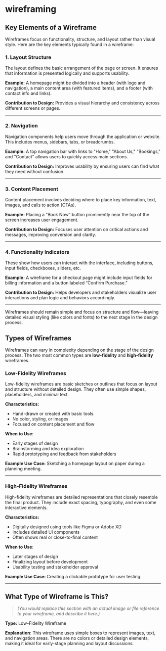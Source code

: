 # wireframing

## Key Elements of a Wireframe

Wireframes focus on functionality, structure, and layout rather than visual style. Here are the key elements typically found in a wireframe:

### 1. Layout Structure

The layout defines the basic arrangement of the page or screen. It ensures that information is presented logically and supports usability.

**Example:**
A homepage might be divided into a header (with logo and navigation), a main content area (with featured items), and a footer (with contact info and links).

**Contribution to Design:**
Provides a visual hierarchy and consistency across different screens or pages.

---

### 2. Navigation

Navigation components help users move through the application or website. This includes menus, sidebars, tabs, or breadcrumbs.

**Example:**
A top navigation bar with links to "Home," "About Us," "Bookings," and "Contact" allows users to quickly access main sections.

**Contribution to Design:**
Improves usability by ensuring users can find what they need without confusion.

---

### 3. Content Placement

Content placement involves deciding where to place key information, text, images, and calls to action (CTAs).

**Example:**
Placing a “Book Now” button prominently near the top of the screen increases user engagement.

**Contribution to Design:**
Focuses user attention on critical actions and messages, improving conversion and clarity.

---

### 4. Functionality Indicators

These show how users can interact with the interface, including buttons, input fields, checkboxes, sliders, etc.

**Example:**
A wireframe for a checkout page might include input fields for billing information and a button labeled “Confirm Purchase.”

**Contribution to Design:**
Helps developers and stakeholders visualize user interactions and plan logic and behaviors accordingly.

---

Wireframes should remain simple and focus on structure and flow—leaving detailed visual styling (like colors and fonts) to the next stage in the design process.

## Types of Wireframes

Wireframes can vary in complexity depending on the stage of the design process. The two most common types are **low-fidelity** and **high-fidelity** wireframes.

### Low-Fidelity Wireframes

Low-fidelity wireframes are basic sketches or outlines that focus on layout and structure without detailed design. They often use simple shapes, placeholders, and minimal text.

**Characteristics:**
- Hand-drawn or created with basic tools
- No color, styling, or images
- Focused on content placement and flow

**When to Use:**
- Early stages of design
- Brainstorming and idea exploration
- Rapid prototyping and feedback from stakeholders

**Example Use Case:**
Sketching a homepage layout on paper during a planning meeting.

---

### High-Fidelity Wireframes

High-fidelity wireframes are detailed representations that closely resemble the final product. They include exact spacing, typography, and even some interactive elements.

**Characteristics:**
- Digitally designed using tools like Figma or Adobe XD
- Includes detailed UI components
- Often shows real or close-to-final content

**When to Use:**
- Later stages of design
- Finalizing layout before development
- Usability testing and stakeholder approval

**Example Use Case:**
Creating a clickable prototype for user testing.

---

## What Type of Wireframe is This?

> _(You would replace this section with an actual image or file reference to your wireframe, and describe it here.)_


**Type:** Low-Fidelity Wireframe

**Explanation:**
This wireframe uses simple boxes to represent images, text, and navigation areas. There are no colors or detailed design elements, making it ideal for early-stage planning and layout discussions.
